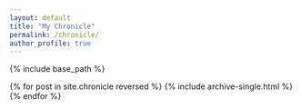 ```yaml
---
layout: default
title: "My Chronicle"
permalink: /chronicle/
author_profile: true
---
```


{% include base_path %}

{% for post in site.chronicle reversed %}
  {% include archive-single.html %}
{% endfor %}
